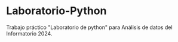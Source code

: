 # Laboratorio-Python
Trabajo práctico "Laboratorio de python" para Análisis de datos del Informatorio 2024.
